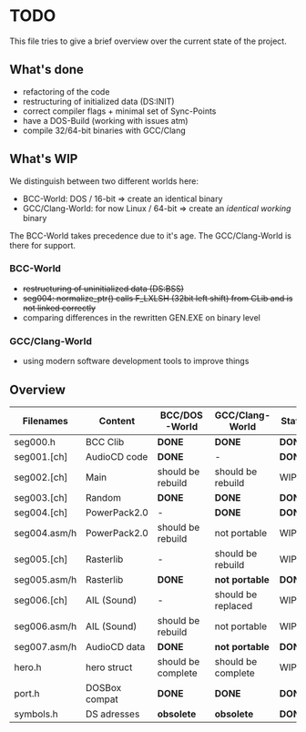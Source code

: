 # TODO

This file tries to give a brief overview over the current state of the project.

## What's done
* refactoring of the code
* restructuring of initialized data (DS:INIT)
* correct compiler flags + minimal set of Sync-Points
* have a DOS-Build (working with issues atm)
* compile 32/64-bit binaries with GCC/Clang

## What's WIP
We distinguish between two different worlds here:
* BCC-World: DOS / 16-bit => create an identical binary
* GCC/Clang-World: for now Linux / 64-bit => create an *identical working* binary

The BCC-World takes precedence due to it's age.
The GCC/Clang-World is there for support.

### BCC-World
* ~~restructuring of uninitialized data (DS:BSS)~~
* ~~seg004: normalize_ptr() calls F_LXLSH (32bit left shift) from CLib and is not linked correctly~~
* comparing differences in the rewritten GEN.EXE on binary level

### GCC/Clang-World
* using modern software development tools to improve things

## Overview

| Filenames    | Content       | BCC/DOS-World      | GCC/Clang-World    | State      |
| ------------ | ------------- | ------------------ | ------------------ | ---------- |
| seg000.h     | BCC Clib      | **DONE**           | **DONE**           | **DONE**   |
| seg001.[ch]  | AudioCD code  | **DONE**           | -                  | **DONE**   |
| seg002.[ch]  | Main          | should be rebuild  | should be rebuild  | WIP        |
| seg003.[ch]  | Random        | **DONE**           | **DONE**           | **DONE**   |
| seg004.[ch]  | PowerPack2.0  | -                  | **DONE**           | **DONE**   |
| seg004.asm/h | PowerPack2.0  | should be rebuild  | not portable       | WIP        |
| seg005.[ch]  | Rasterlib     | -                  | should be rebuild  | WIP        |
| seg005.asm/h | Rasterlib     | **DONE**           | **not portable**   | **DONE**   |
| seg006.[ch]  | AIL (Sound)   | -                  | should be replaced | WIP        |
| seg006.asm/h | AIL (Sound)   | should be rebuild  | not portable       | WIP        |
| seg007.asm/h | AudioCD data  | **DONE**           | **not portable**   | **DONE**   |
| hero.h       | hero struct   | should be complete | should be complete | WIP        |
| port.h       | DOSBox compat | **DONE**           | **DONE**           | **DONE**   |
| symbols.h    | DS adresses   | **obsolete**       | **obsolete**       | **DONE**   |

